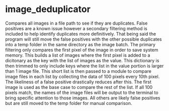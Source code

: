 # image_deduplicator
Compares all images in a file path to see if they are duplicates.
False positives are a known issue however a secondary filtering method is included to help identify duplicates more definitively.
That being said the program will still move the false positives with the other possible duplicates into a temp folder in the same directory as the image batch.
The primary filtering only compares the first pixel of the image in order to save system memory. This builds a list of images where the first pixel is added
to a dicitonary as the key with the list of images as the value.
This dictionary is then trimmed to only include keys where the list in the value portion is larger than 1 image file.
This short list is then passed to a module to compare image files in each list by collecting the data of 100 pixels every 10th pixel. The likeliness of a 
false positive drastically reduces after this. The first image is used as the base case to compare the rest of the list. If all 100 pixels match, the names
of the image files will be output to the terminal to bring specific attention to those images. All others are likely false positives but are still moved 
to the temp folder for manual comparison.
